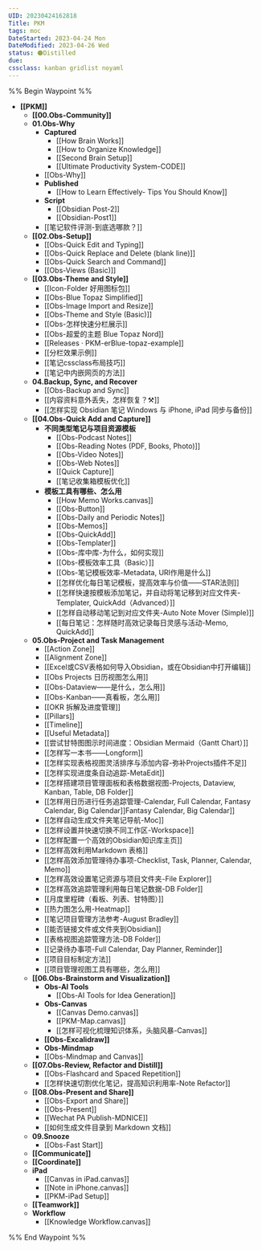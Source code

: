 ```yaml
---
UID: 20230424162818
Title: PKM
tags: moc
DateStarted: 2023-04-24 Mon
DateModified: 2023-04-26 Wed
status: 🟠Distilled
due:
cssclass: kanban gridlist noyaml
---
```


%% Begin Waypoint %%
- **[[PKM]]**
	- **[[00.Obs-Community]]**
	- **01.Obs-Why**
		- **Captured**
			- [[How Brain Works]]
			- [[How to Organize Knowledge]]
			- [[Second Brain Setup]]
			- [[Ultimate Productivity System-CODE]]
		- [[Obs-Why]]
		- **Published**
			- [[How to Learn Effectively- Tips You Should Know]]
		- **Script**
			- [[Obsidian Post-2]]
			- [[Obsidian-Post1]]
		- [[笔记软件评测-到底选哪款？]]
	- **[[02.Obs-Setup]]**
		- [[Obs-Quick Edit and Typing]]
		- [[Obs-Quick Replace and Delete (blank line)]]
		- [[Obs-Quick Search and Command]]
		- [[Obs-Views (Basic)]]
	- **[[03.Obs-Theme and Style]]**
		- [[Icon-Folder 好用图标包]]
		- [[Obs-Blue Topaz Simplified]]
		- [[Obs-Image Import and Resize]]
		- [[Obs-Theme and Style (Basic)]]
		- [[Obs-怎样快速分栏展示]]
		- [[Obs-超爱的主题 Blue Topaz Nord]]
		- [[Releases · PKM-erBlue-topaz-example]]
		- [[分栏效果示例]]
		- [[笔记cssclass布局技巧]]
		- [[笔记中内嵌网页的方法]]
	- **04.Backup, Sync, and Recover**
		- [[Obs-Backup and Sync]]
		- [[内容资料意外丢失，怎样恢复？⚒️]]
		- [[怎样实现 Obsidian 笔记 Windows 与 iPhone, iPad 同步与备份]]
	- **[[04.Obs-Quick Add and Capture]]**
		- **不同类型笔记与项目资源模板**
			- [[Obs-Podcast Notes]]
			- [[Obs-Reading Notes (PDF, Books, Photo)]]
			- [[Obs-Video Notes]]
			- [[Obs-Web Notes]]
			- [[Quick Capture]]
			- [[笔记收集箱模板优化]]
		- **模板工具有哪些、怎么用**
			- [[How Memo Works.canvas]]
			- [[Obs-Button]]
			- [[Obs-Daily and Periodic Notes]]
			- [[Obs-Memos]]
			- [[Obs-QuickAdd]]
			- [[Obs-Templater]]
			- [[Obs-库中库-为什么，如何实现]]
			- [[Obs-模板效率工具（Basic）]]
			- [[Obs-笔记模板效率-Metadata, URI作用是什么]]
			- [[怎样优化每日笔记模板，提高效率与价值——STAR法则]]
			- [[怎样快速按模板添加笔记，并自动将笔记移到对应文件夹-Templater, QuickAdd（Advanced）]]
			- [[怎样自动移动笔记到对应文件夹-Auto Note Mover (Simple)]]
			- [[每日笔记：怎样随时高效记录每日灵感与活动-Memo, QuickAdd]]
	- **05.Obs-Project and Task Management**
		- [[Action Zone]]
		- [[Alignment Zone]]
		- [[Excel或CSV表格如何导入Obsidian，或在Obsidian中打开编辑]]
		- [[Obs Projects 日历视图怎么用]]
		- [[Obs-Dataview——是什么，怎么用]]
		- [[Obs-Kanban——真看板，怎么用]]
		- [[OKR 拆解及进度管理]]
		- [[Pillars]]
		- [[Timeline]]
		- [[Useful Metadata]]
		- [[尝试甘特图图示时间进度：Obsidian Mermaid（Gantt Chart）]]
		- [[怎样写一本书——Longform]]
		- [[怎样实现表格视图灵活排序与添加内容-弥补Projects插件不足]]
		- [[怎样实现进度条自动追踪-MetaEdit]]
		- [[怎样搭建项目管理面板和表格数据视图-Projects, Dataview, Kanban, Table, DB Folder]]
		- [[怎样用日历进行任务追踪管理-Calendar, Full Calendar, Fantasy Calendar, Big Calendar]]Fantasy Calendar, Big Calendar]]
		- [[怎样自动生成文件夹笔记导航-Moc]]
		- [[怎样设置并快速切换不同工作区-Workspace]]
		- [[怎样配置一个高效的Obsidian知识库主页]]
		- [[怎样高效利用Markdown 表格]]
		- [[怎样高效添加管理待办事项-Checklist, Task, Planner, Calendar, Memo]]
		- [[怎样高效设置笔记资源与项目文件夹-File Explorer]]
		- [[怎样高效追踪管理利用每日笔记数据-DB Folder]]
		- [[月度里程碑（看板、列表、甘特图）]]
		- [[热力图怎么用-Heatmap]]
		- [[笔记项目管理方法参考-August Bradley]]
		- [[能否链接文件或文件夹到Obsidian]]
		- [[表格视图追踪管理方法-DB Folder]]
		- [[记录待办事项-Full Calendar, Day Planner, Reminder]]
		- [[项目目标制定方法]]
		- [[项目管理视图工具有哪些，怎么用]]
	- **[[06.Obs-Brainstorm and Visualization]]**
		- **Obs-AI Tools**
			- [[Obs-AI Tools for Idea Generation]]
		- **Obs-Canvas**
			- [[Canvas Demo.canvas]]
			- [[PKM-Map.canvas]]
			- [[怎样可视化梳理知识体系，头脑风暴-Canvas]]
		- **[[Obs-Excalidraw]]**
		- **Obs-Mindmap**
		- [[Obs-Mindmap and Canvas]]
	- **[[07.Obs-Review, Refactor and Distill]]**
		- [[Obs-Flashcard and Spaced Repetition]]
		- [[怎样快速切割优化笔记，提高知识利用率-Note Refactor]]
	- **[[08.Obs-Present and Share]]**
		- [[Obs-Export and Share]]
		- [[Obs-Present]]
		- [[Wechat PA Publish-MDNICE]]
		- [[如何生成文件目录到 Markdown 文档]]
	- **09.Snooze**
		- [[Obs-Fast Start]]
	- **[[Communicate]]**
	- **[[Coordinate]]**
	- **iPad**
		- [[Canvas in iPad.canvas]]
		- [[Note in iPhone.canvas]]
		- [[PKM-iPad Setup]]
	- **[[Teamwork]]**
	- **Workflow**
		- [[Knowledge Workflow.canvas]]

%% End Waypoint %%
